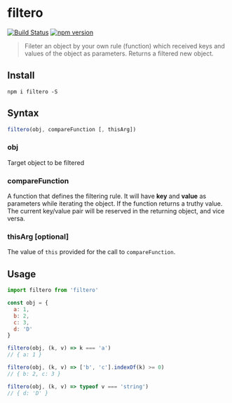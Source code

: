 # filtero
[![Build Status](https://travis-ci.org/imrobinized/filtero.svg?branch=master)](https://travis-ci.org/imrobinized/filtero) [![npm version](https://badge.fury.io/js/filtero.svg)](https://badge.fury.io/js/filtero)

>Fileter an object by your own rule (function) which received keys and values of the object as parameters. Returns a filtered new object.

## Install
```
npm i filtero -S
```

## Syntax
```javascript
filtero(obj, compareFunction [, thisArg])
```

### obj
Target object to be filtered

### compareFunction
A function that defines the filtering rule. It will have **key** and **value** as parameters while iterating the object. If the function returns a truthy value. The current key/value pair will be reserved in the returning object, and vice versa.

### thisArg [optional]
The value of `this` provided for the call to `compareFunction`.

## Usage
```javascript
import filtero from 'filtero'

const obj = {
  a: 1,
  b: 2,
  c: 3,
  d: 'D'
}

filtero(obj, (k, v) => k === 'a')
// { a: 1 }

filtero(obj, (k, v) => ['b', 'c'].indexOf(k) >= 0)
// { b: 2, c: 3 }

filtero(obj, (k, v) => typeof v === 'string')
// { d: 'D' }
```
